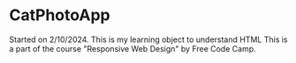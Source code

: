 # CatPhotoApp

Started on 2/10/2024.
This is my learning object to understand HTML
This is a part of the course "Responsive Web Design" by Free Code Camp.
